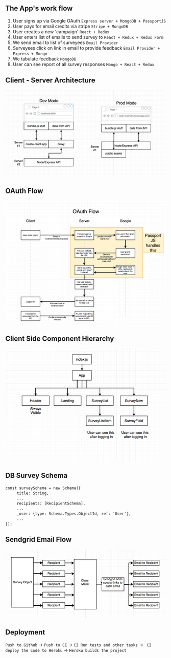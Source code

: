 
## The App's work flow
1. User signs up via Google OAuth `Express server + MongoDB + PassportJS`
2. User pays for email credits via stripe `Stripe + MongoDB`
3. User creates a new 'campaign' `React + Redux`
4. User enters list of emails to send survey to `React + Redux + Redux Form`
5. We send email to list of surveyees `Email Provider`
6. Surveyees click on link in email to provide feedback `Email Provider + Express + Mongo`
7. We tabulate feedback `MongoDB`
8. User can see report of all survey responses `Mongo + React + Redux`

## Client - Server Architecture
![dev-prod](dev-prod.png)

## OAuth Flow
![oAuth](oauth.png)

## Client Side Component Hierarchy
![client-components](client-components.png)

## DB Survey Schema

```
const surveySchema = new Schema({
     title: String,
     ...
     recipients: [RecipientSchema],
     ...
     _user: {type: Schema.Types.ObjectId, ref: 'User'},
     ...
});
```

## Sendgrid Email Flow
![sendgrid-flow](sendgrid-flow.png)

## Deployment

`Push to Github` -> `Push to CI` -> `CI Run tests and other tasks` -> ` CI deploy the code to Heroku` -> `Heroku builds the project`
